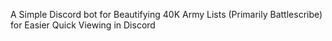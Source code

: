 A Simple Discord bot for Beautifying 40K Army Lists (Primarily Battlescribe) for Easier Quick Viewing in Discord